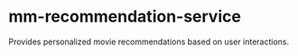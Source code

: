 # mm-recommendation-service
Provides personalized movie recommendations based on user interactions.  
